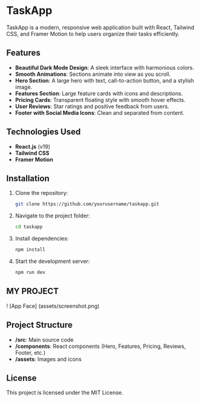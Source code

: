 
# TaskApp

TaskApp is a modern, responsive web application built with React, Tailwind CSS, and Framer Motion to help users organize their tasks efficiently.

## Features
- **Beautiful Dark Mode Design**: A sleek interface with harmonious colors.
- **Smooth Animations**: Sections animate into view as you scroll.
- **Hero Section**: A large hero with text, call-to-action button, and a stylish image.
- **Features Section**: Large feature cards with icons and descriptions.
- **Pricing Cards**: Transparent floating style with smooth hover effects.
- **User Reviews**: Star ratings and positive feedback from users.
- **Footer with Social Media Icons**: Clean and separated from content.

## Technologies Used
- **React.js** (v19)
- **Tailwind CSS**
- **Framer Motion**

## Installation
1. Clone the repository:
   ```bash
   git clone https://github.com/yourusername/taskapp.git
   ```
2. Navigate to the project folder:
   ```bash
   cd taskapp
   ```
3. Install dependencies:
   ```bash
   npm install
   ```
4. Start the development server:
   ```bash
   npm run dev
   ```
## MY PROJECT 
! [App Face] (assets/screenshot.png)
## Project Structure
- **/src**: Main source code
- **/components**: React components (Hero, Features, Pricing, Reviews, Footer, etc.)
- **/assets**: Images and icons

## License
This project is licensed under the MIT License.
